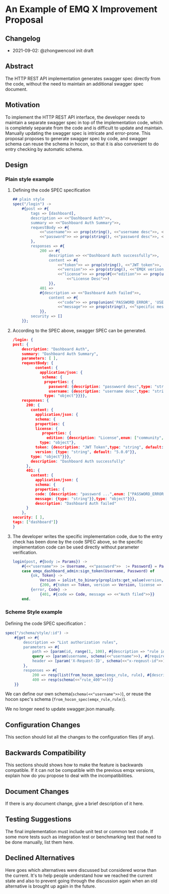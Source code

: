 # An Example of EMQ X Improvement Proposal

## Changelog

* 2021-09-02: @zhongwencool init draft

## Abstract

The HTTP REST API implementation generates swagger spec directly from the code, without the need to maintain an additional swagger spec document.

## Motivation

To implement the HTTP REST API interface, the developer needs to maintain a separate swagger spec in top of the implementation code, which is completely separate from the code and is difficult to update and maintain. Manually updating the swagger spec is intricate and error-prone. This proposal proposes to generate swagger spec by code, and swagger schema can reuse the schema in hocon, so that it is also convenient to do entry checking by automatic schema.

## Design

### Plain style example

1. Defining the code SPEC specification

   ```erlang
   ## plain style
   spec("/login") ->
       #{post => #{
           tags => [dashboard],
           description => <<"Dashboard Auth">>,
           summary => <<"Dashboard Auth Summary">>,
           requestBody => #{
               <<"username">> => prop(string(), <<"username desc">>, <<"admin">>),
               <<"password">> => prop(string(), <<"password desc">>, <<"public">>)
           },
           responses => #{
               200 => #{
                   description => <<"Dashboard Auth successfully">>,
                   content => #{
                       <<"token">> => prop(string(), <<"JWT token">>, <<"token">>),
                       <<"version">> => prop(string(), <<"EMQX verison">>, <<"5.0.0">>),
                       <<"license">> => prop(#{<<"edition">> => prop(union(community, enterprise), <<"Edition Desc">>, community)},
                           <<"License Desc">>)
                   }},
               401 =>
               #{description => <<"Dashboard Auth failed">>,
                   content => #{
                       <<"code">> => prop(union('PASSWORD_ERROR', 'USERNAME_ERROR'), <<"password or username error">>, 'PASSWORD_ERROR'),
                       <<"message">> => prop(string(), <<"specific messages">>, <<"Password not match">>)}
               }},
           security => []
       }};
   
   ```

2. According to the SPEC above, swagger SPEC can be generated.

   ```json
   /login: {
   post: {
       description: "Dashboard Auth",
       summary: "Dashboard Auth Summary",
       parameters: [ ],
       requestBody: {
             content: {
               application/json: {
                schema: {
                 properties: {
                   password: {description: "passwword desc",type: "string", default: "public"},
                   username: {description: "username desc",type: "string", default: "admin"}},
                 type: "object"}}}},
       responses: {
         200: {
           content: {
             application/json: {
             schema: {
             properties: {
             license: {
                properties: {
                  edition: {description: "License",enum: ["community","enterprise"],type: "string"}},
               type: "object"},
             token: {description: "JWT Token",type: "string", default: "token"},
             version: {type: "string", default: "5.0.0"}},
           type: "object"}}},
           description: "Dashboard Auth successfully"
         },
         401: {
           content: {
             application/json: {
             schema: {
             properties: {
             code: {description: "password ...",enum: ["PASSWORD_ERROR","USERNAME_ERROR"],type: "string"},
             message: {type: "string"}},type: "object"}}},
             description: "Dashboard Auth failed"
         }
       },
   security: [ ],
   tags: ["dashboard"]}
   }
   ```

3. The developer writes the specific implementation code, due to the entry check has been done by the code SPEC above, so the specific implementation code can be used directly without parameter verification.

   ```erlang
   login(post, #{body := Params}) ->
       #{<<"username">> := Username, <<"password">>  := Password} = Params,
       case emqx_dashboard_admin:sign_token(Username, Password) of
           {ok, Token} ->
               Version = iolist_to_binary(proplists:get_value(version, emqx_sys:info())),
               {200, #{token => Token, version => Version, license => #{edition => ?RELEASE}}};
           {error, Code} ->
               {401, #{code => Code, message => <<"Auth filed">>}}
       end.
   ```

### Scheme Style example

Defining the code SPEC specification：

```erlang
spec("/schema/style/:id") ->
    #{get => #{
        description => "List authorization rules",
        parameters => #{
            path => [param(id, range(1, 100), #{description => "rule id", default => 20, example => 200})],
            query => [param(username, schema(<<"username">>), #{required => false})],
            header => [param('X-Request-ID', schema(<<"x-reqeust-id">>), #{required => false})]
        },
        responses => #{
            200 => resp(list(from_hocon_spec(emqx_rule, rule), #{description => "ok"}),
            400 => resp(schema(<<"rule_400">>))}
    }}
```

We can define our own schema(`schema(<<"username">>)`),  or reuse the hocon spec's schema (`from_hocon_spec(emqx_rule,rule)`).



We no longer need to update swagger.json manually.

## Configuration Changes

This section should list all the changes to the configuration files (if any).

## Backwards Compatibility

This sections should shows how to make the feature is backwards compatible.
If it can not be compatible with the previous emqx versions, explain how do you
propose to deal with the incompatibilities.

## Document Changes

If there is any document change, give a brief description of it here.

## Testing Suggestions

The final implementation must include unit test or common test code. If some
more tests such as integration test or benchmarking test that need to be done
manually, list them here.

## Declined Alternatives

Here goes which alternatives were discussed but considered worse than the current.
It's to help people understand how we reached the current state and also to
prevent going through the discussion again when an old alternative is brought
up again in the future.

